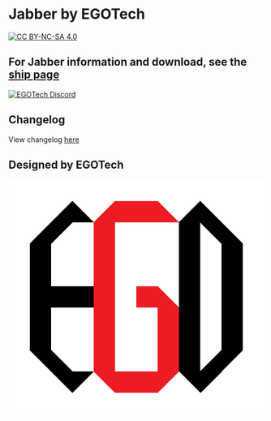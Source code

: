 # Jabber by EGOTech

[![CC BY-NC-SA 4.0](https://img.shields.io/badge/License-CC%20BY--NC--SA%204.0-lightgrey.svg)](http://creativecommons.org/licenses/by-nc-sa/4.0/)

## For Jabber information and download, see the [ship page](https://starbase.egotech.space/ships/jabber)

[![EGOTech Discord](https://discordapp.com/api/guilds/1013328685564178472/widget.png?style=banner2)](https://discord.gg/BKwVGvncmN)

## Changelog

View changelog [here](CHANGELOG.md)

## Designed by EGOTech

![EGOTech](../others/egotech/logos/egotech_logo_light.png)
